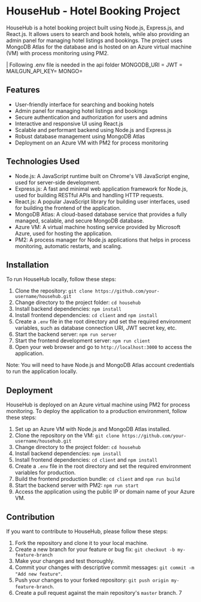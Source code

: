 
# HouseHub - Hotel Booking Project

HouseHub is a hotel booking project built using Node.js, Express.js, and React.js. It allows users to search and book hotels, while also providing an admin panel for managing hotel listings and bookings. The project uses MongoDB Atlas for the database and is hosted on an Azure virtual machine (VM) with process monitoring using PM2.

| Following .env file is needed in the api folder
MONGODB_URI = 
JWT = 
MAILGUN_API_KEY= 
MONGO= 
## Features

-   User-friendly interface for searching and booking hotels
-   Admin panel for managing hotel listings and bookings
-   Secure authentication and authorization for users and admins
-   Interactive and responsive UI using React.js
-   Scalable and performant backend using Node.js and Express.js
-   Robust database management using MongoDB Atlas
-   Deployment on an Azure VM with PM2 for process monitoring

## Technologies Used

-   Node.js: A JavaScript runtime built on Chrome's V8 JavaScript engine, used for server-side development.
-   Express.js: A fast and minimal web application framework for Node.js, used for building RESTful APIs and handling HTTP requests.
-   React.js: A popular JavaScript library for building user interfaces, used for building the frontend of the application.
-   MongoDB Atlas: A cloud-based database service that provides a fully managed, scalable, and secure MongoDB database.
-   Azure VM: A virtual machine hosting service provided by Microsoft Azure, used for hosting the application.
-   PM2: A process manager for Node.js applications that helps in process monitoring, automatic restarts, and scaling.

## Installation

To run HouseHub locally, follow these steps:

1.  Clone the repository: `git clone https://github.com/your-username/househub.git`
2.  Change directory to the project folder: `cd househub`
3.  Install backend dependencies: `npm install`
4.  Install frontend dependencies: `cd client` and `npm install`
5.  Create a `.env` file in the root directory and set the required environment variables, such as database connection URI, JWT secret key, etc.
6.  Start the backend server: `npm run server`
7.  Start the frontend development server: `npm run client`
8.  Open your web browser and go to `http://localhost:3000` to access the application.

Note: You will need to have Node.js and MongoDB Atlas account credentials to run the application locally.

## Deployment

HouseHub is deployed on an Azure virtual machine using PM2 for process monitoring. To deploy the application to a production environment, follow these steps:

1.  Set up an Azure VM with Node.js and MongoDB Atlas installed.
2.  Clone the repository on the VM: `git clone https://github.com/your-username/househub.git`
3.  Change directory to the project folder: `cd househub`
4.  Install backend dependencies: `npm install`
5.  Install frontend dependencies: `cd client` and `npm install`
6.  Create a `.env` file in the root directory and set the required environment variables for production.
7.  Build the frontend production bundle: `cd client` and `npm run build`
8.  Start the backend server with PM2: `npm run start`
9.  Access the application using the public IP or domain name of your Azure VM.

## Contribution

If you want to contribute to HouseHub, please follow these steps:

1.  Fork the repository and clone it to your local machine.
2.  Create a new branch for your feature or bug fix: `git checkout -b my-feature-branch`
3.  Make your changes and test thoroughly.
4.  Commit your changes with descriptive commit messages: `git commit -m "Add new feature"`.
5.  Push your changes to your forked repository: `git push origin my-feature-branch`.
6.  Create a pull request against the main repository's `master` branch. 7
